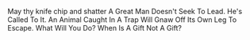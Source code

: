May thy knife chip and shatter
A Great Man Doesn't Seek To Lead. He's Called To It.
An Animal Caught In A Trap Will Gnaw Off Its Own Leg To Escape. What Will You Do?
When Is A Gift Not A Gift?

